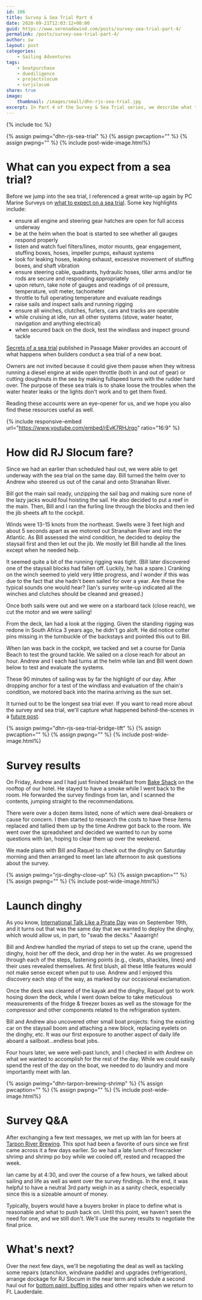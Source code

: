 ```yaml
---
id: 106
title: Survey & Sea Trial Part 4
date: 2020-09-21T12:03:12+00:00
guid: https://www.serenadewind.com/posts/survey-sea-trial-part-4/
permalink: /posts/survey-sea-trial-part-4/
author: sw
layout: post
categories:
    - Sailing Adventures
tags:
    - boatpurchase
    - duediligence
    - projectslocum
    - svrjslocum
share: true
image:
    thumbnail: /images/small/dhn-rjs-sea-trial.jpg 
excerpt: In Part 4 of the Survey & Sea Trial series, we describe what to expect from a sea trial and how RJ Slocum fared.
---
```

{% include toc %}

{% assign pwimg="dhn-rjs-sea-trial" %}
{% assign pwcaption="" %}
{% assign pwpng="" %}
{% include post-wide-image.html%}

# What can you expect from a sea trial?

Before we jump into the sea trial, I referenced a great write-up again by PC Marine Surveys on [what to expect on a sea trial](http://www.pcmarinesurveys.com/Sea%20Trials.htm). Some key highlights include:

 - ensure all engine and steering gear hatches are open for full access underway
 - be at the helm when the boat is started to see whether all gauges respond properly
 - listen and watch fuel filters/lines, motor mounts, gear engagement, stuffing boxes, hoses, impeller pumps, exhaust systems
 - look for leaking hoses, leaking exhaust, excessive movement of stuffing boxes, and shaft vibration
 - ensure steering cable, quadrants, hydraulic hoses, tiller arms and/or tie rods are secure and responding appropriately
 - upon return, take note of gauges and readings of oil pressure, temperature, volt meter, tachometer
 - throttle to full operating temperature and evaluate readings
 - raise sails and inspect sails and running rigging
 - ensure all winches, clutches, furlers, cars and tracks are operable
 - while cruising at idle, run all other systems (stove, water heater, navigation and anything electrical)
 - when secured back on the dock, test the windlass and inspect ground tackle

[Secrets of a sea trial](https://www.passagemaker.com/cruiser-reviews/secrets-of-a-sea-trial) published in Passage Maker provides an account of what happens when builders conduct a sea trial of a new boat. 

Owners are not invited because it could give them pause when they witness running a diesel engine at wide open throttle (both in and out of gear) or cutting doughnuts in the sea by making fullspeed turns with the rudder hard over. The purpose of these sea trials is to shake loose the troubles when the water heater leaks or the lights don't work and to get them fixed. 

Reading these accounts were an eye-opener for us, and we hope you also find these resources useful as well.

{% include responsive-embed url="https://www.youtube.com/embed/rEvK7RHJrqo" ratio="16:9" %}

# How did RJ Slocum fare?

Since we had an earlier than scheduled haul out, we were able to get underway with the sea trial on the same day. Bill turned the helm over to Andrew who steered us out of the canal and onto Stranahan River. 

Bill got the main sail ready, unzipping the sail bag and making sure none of the lazy jacks would foul hoisting the sail. He also decided to put a reef in the main. Then, Bill and I ran the furling line through the blocks and then led the jib sheets aft to the cockpit. 

Winds were 13-15 knots from the northeast. Swells were 3 feet high and about 5 seconds apart as we motored out Stranahan River and into the Atlantic. As Bill assessed the wind condition, he decided to deploy the staysail first and then let out the jib. We mostly let Bill handle all the lines except when he needed help. 

It seemed quite a bit of the running rigging was tight. (Bill later discovered one of the staysail blocks had fallen off. Luckily, he has a spare.) Cranking on the winch seemed to yield very little progress, and I wonder if this was due to the fact that she hadn't been sailed for over a year. Are these the typical sounds one would hear? (Ian's survey write-up indicated all the winches and clutches should be cleaned and greased.)

Once both sails were out and we were on a starboard tack (close reach), we cut the motor and we were sailing!

From the deck, Ian had a look at the rigging. Given the standing rigging was redone in South Africa 3 years ago, he didn't go aloft. He did notice cotter pins missing in the turnbuckle of the backstays and pointed this out to Bill.

When Ian was back in the cockpit, we tacked and set a course for Dania Beach to test the ground tackle. We sailed on a close reach for about an hour. Andrew and I each had turns at the helm while Ian and Bill went down below to test and evaluate the systems. 

These 90 minutes of sailing was by far the highlight of our day. After dropping anchor for a test of the windlass and evaluation of the chain's condition, we motored back into the marina arriving as the sun set. 

It turned out to be the longest sea trial ever. If you want to read more about the survey and sea trial, we'll capture what happened behind-the-scenes in a [future post](https://www.patreon.com/posts/41702312). 

{% assign pwimg="dhn-rjs-sea-trial-bridge-lift" %}
{% assign pwcaption="" %}
{% assign pwpng="" %}
{% include post-wide-image.html%}

# Survey results

On Friday, Andrew and I had just finished breakfast from [Bake Shack](http://www.bakeshackfl.com/menu/) on the rooftop of our hotel. He stayed to have a smoke while I went back to the room. He forwarded the survey findings from Ian, and I scanned the contents, jumping straight to the recommendations. 

There were over a dozen items listed, none of which were deal-breakers or cause for concern. I then started to research the costs to have these items replaced and tallied them up by the time Andrew got back to the room. We went over the spreadsheet and decided we wanted to run by some questions with Ian, hoping to clear them up over the weekend.

We made plans with Bill and Raquel to check out the dinghy on Saturday morning and then arranged to meet Ian late afternoon to ask questions about the survey.

{% assign pwimg="rjs-dinghy-close-up" %}
{% assign pwcaption="" %}
{% assign pwpng="" %}
{% include post-wide-image.html%}

# Launch dinghy

As you know, [International Talk Like a Pirate Day](https://serenadewind.com/posts/talk-like-a-pirate/) was on September 19th, and it turns out that was the same day that we wanted to deploy the dinghy, which would allow us, in part, to "swab the decks." Aaaarrgh!

Bill and Andrew handled the myriad of steps to set up the crane, upend the dinghy, hoist her off the deck, and drop her in the water. As we progressed through each of the steps, fastening points (e.g., cleats, shackles, lines) and their uses revealed themselves. At first blush, all these little features would not make sense except when put to use. Andrew and I enjoyed this discovery each step of the way, as marked by our occasional exclamation.

Once the deck was cleared of the kayak and the dinghy, Raquel got to work hosing down the deck, while I went down below to take meticulous measurements of the fridge & freezer boxes as well as the stowage for the compressor and other components related to the refrigeration system. 

Bill and Andrew also uncovered other small boat projects: fixing the existing car on the staysail boom and attaching a new block, replacing eyelets on the dinghy, etc. It was our first exposure to another aspect of daily life aboard a sailboat...endless boat jobs. 

Four hours later, we were well-past lunch, and I checked in with Andrew on what we wanted to accomplish for the rest of the day. While we could easily spend the rest of the day on the boat, we needed to do laundry and more importantly meet with Ian.

{% assign pwimg="dhn-tarpon-brewing-shrimp" %}
{% assign pwcaption="" %}
{% assign pwpng="" %}
{% include post-wide-image.html%}

# Survey Q&A

After exchanging a few text messages, we met up with Ian for beers at [Tarpon River Brewing](http://tarponriverbrewing.com/). This spot had been a favorite of ours since we first came across it a few days earlier. So we had a late lunch of firecracker shrimp and shrimp po boy while we cooled off, rested and recapped the week.

Ian came by at 4:30, and over the course of a few hours, we talked about sailing and life as well as went over the survey findings. In the end, it was helpful to have a neutral 3rd party weigh in as a sanity check, especially since this is a sizeable amount of money. 

Typically, buyers would have a buyers broker in place to define what is reasonable and what to push back on. Until this point, we haven't seen the need for one, and we still don't. We'll use the survey results to negotiate the final price. 

# What's next?

Over the next few days, we'll be negotiating the deal as well as tackling some repairs (stanchion, windvane paddle) and upgrades (refrigeration), arrange dockage for RJ Slocum in the near term and schedule a second haul out for [bottom paint, buffing sides](/posts/survey-sea-trial-part-3/) and other repairs when we return to Ft. Lauderdale. 
